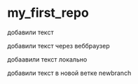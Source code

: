 ﻿# my_first_repo

добавили текст

добавили текст через веббраузер

добаавили текст локально

добавили текст в новой ветке newbranch


